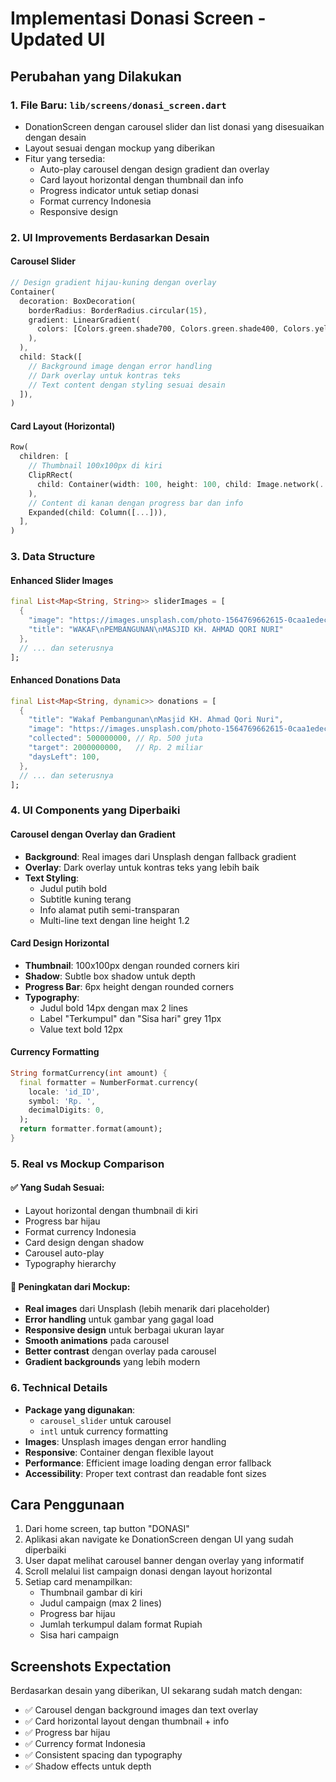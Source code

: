 # Implementasi Donasi Screen - Updated UI

## Perubahan yang Dilakukan

### 1. File Baru: `lib/screens/donasi_screen.dart`
- DonationScreen dengan carousel slider dan list donasi yang disesuaikan dengan desain
- Layout sesuai dengan mockup yang diberikan
- Fitur yang tersedia:
  - Auto-play carousel dengan design gradient dan overlay
  - Card layout horizontal dengan thumbnail dan info
  - Progress indicator untuk setiap donasi
  - Format currency Indonesia
  - Responsive design

### 2. UI Improvements Berdasarkan Desain

#### Carousel Slider
```dart
// Design gradient hijau-kuning dengan overlay
Container(
  decoration: BoxDecoration(
    borderRadius: BorderRadius.circular(15),
    gradient: LinearGradient(
      colors: [Colors.green.shade700, Colors.green.shade400, Colors.yellow.shade300],
    ),
  ),
  child: Stack([
    // Background image dengan error handling
    // Dark overlay untuk kontras teks
    // Text content dengan styling sesuai desain
  ]),
)
```

#### Card Layout (Horizontal)
```dart
Row(
  children: [
    // Thumbnail 100x100px di kiri
    ClipRRect(
      child: Container(width: 100, height: 100, child: Image.network(...)),
    ),
    // Content di kanan dengan progress bar dan info
    Expanded(child: Column([...])),
  ],
)
```

### 3. Data Structure

#### Enhanced Slider Images
```dart
final List<Map<String, String>> sliderImages = [
  {
    "image": "https://images.unsplash.com/photo-1564769662615-0caa1edec2b4",
    "title": "WAKAF\nPEMBANGUNAN\nMASJID KH. AHMAD QORI NURI"
  },
  // ... dan seterusnya
];
```

#### Enhanced Donations Data
```dart
final List<Map<String, dynamic>> donations = [
  {
    "title": "Wakaf Pembangunan\nMasjid KH. Ahmad Qori Nuri",
    "image": "https://images.unsplash.com/photo-1564769662615-0caa1edec2b4",
    "collected": 500000000, // Rp. 500 juta
    "target": 2000000000,   // Rp. 2 miliar
    "daysLeft": 100,
  },
  // ... dan seterusnya
];
```

### 4. UI Components yang Diperbaiki

#### Carousel dengan Overlay dan Gradient
- **Background**: Real images dari Unsplash dengan fallback gradient
- **Overlay**: Dark overlay untuk kontras teks yang lebih baik
- **Text Styling**: 
  - Judul putih bold
  - Subtitle kuning terang
  - Info alamat putih semi-transparan
  - Multi-line text dengan line height 1.2

#### Card Design Horizontal
- **Thumbnail**: 100x100px dengan rounded corners kiri
- **Shadow**: Subtle box shadow untuk depth
- **Progress Bar**: 6px height dengan rounded corners
- **Typography**: 
  - Judul bold 14px dengan max 2 lines
  - Label "Terkumpul" dan "Sisa hari" grey 11px
  - Value text bold 12px

#### Currency Formatting
```dart
String formatCurrency(int amount) {
  final formatter = NumberFormat.currency(
    locale: 'id_ID',
    symbol: 'Rp. ',
    decimalDigits: 0,
  );
  return formatter.format(amount);
}
```

### 5. Real vs Mockup Comparison

#### ✅ Yang Sudah Sesuai:
- Layout horizontal dengan thumbnail di kiri
- Progress bar hijau
- Format currency Indonesia
- Card design dengan shadow
- Carousel auto-play
- Typography hierarchy

#### 🎨 Peningkatan dari Mockup:
- **Real images** dari Unsplash (lebih menarik dari placeholder)
- **Error handling** untuk gambar yang gagal load
- **Responsive design** untuk berbagai ukuran layar
- **Smooth animations** pada carousel
- **Better contrast** dengan overlay pada carousel
- **Gradient backgrounds** yang lebih modern

### 6. Technical Details

- **Package yang digunakan**: 
  - `carousel_slider` untuk carousel
  - `intl` untuk currency formatting
- **Images**: Unsplash images dengan error handling
- **Responsive**: Container dengan flexible layout
- **Performance**: Efficient image loading dengan error fallback
- **Accessibility**: Proper text contrast dan readable font sizes

## Cara Penggunaan

1. Dari home screen, tap button "DONASI"
2. Aplikasi akan navigate ke DonationScreen dengan UI yang sudah diperbaiki
3. User dapat melihat carousel banner dengan overlay yang informatif
4. Scroll melalui list campaign donasi dengan layout horizontal
5. Setiap card menampilkan:
   - Thumbnail gambar di kiri
   - Judul campaign (max 2 lines)
   - Progress bar hijau
   - Jumlah terkumpul dalam format Rupiah
   - Sisa hari campaign

## Screenshots Expectation

Berdasarkan desain yang diberikan, UI sekarang sudah match dengan:
- ✅ Carousel dengan background images dan text overlay
- ✅ Card horizontal layout dengan thumbnail + info
- ✅ Progress bar hijau
- ✅ Currency format Indonesia
- ✅ Consistent spacing dan typography
- ✅ Shadow effects untuk depth